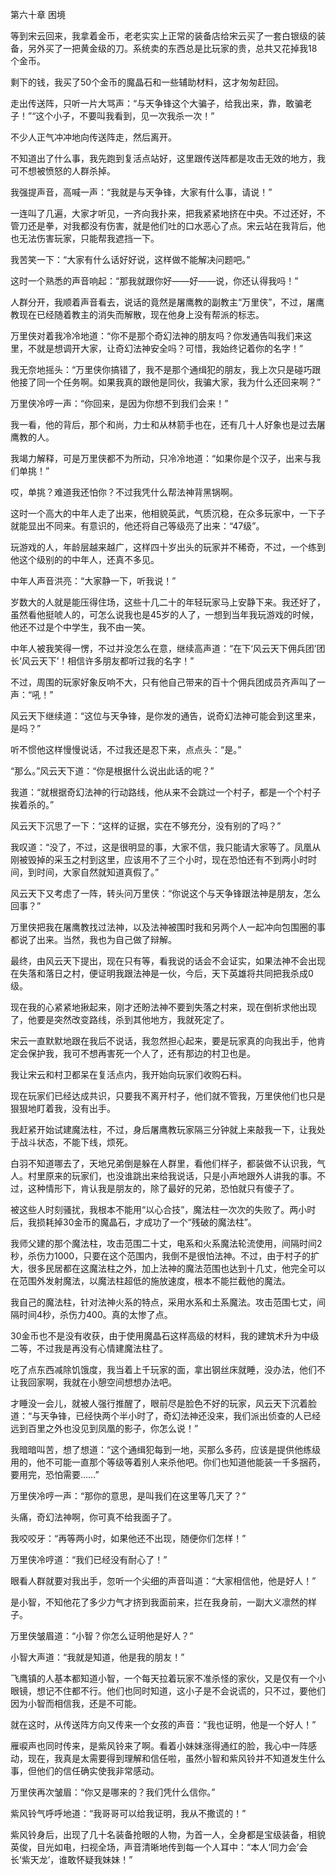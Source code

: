 第六十章 困境


等到宋云回来，我拿着金币，老老实实上正常的装备店给宋云买了一套白银级的装备，另外买了一把黄金级的刀。系统卖的东西总是比玩家的贵，总共又花掉我18个金币。

剩下的钱，我买了50个金币的魔晶石和一些辅助材料，这才匆匆赶回。

走出传送阵，只听一片大骂声：“与天争锋这个大骗子，给我出来，靠，敢骗老子！”“这个小子，不要叫我看到，见一次我杀一次！”

不少人正气冲冲地向传送阵走，然后离开。

不知道出了什么事，我先跑到复活点站好，这里跟传送阵都是攻击无效的地方，我可不想被愤怒的人群杀掉。

我强提声音，高喊一声：“我就是与天争锋，大家有什么事，请说！”

一连叫了几遍，大家才听见，一齐向我扑来，把我紧紧地挤在中央。不过还好，不管刀还是拳，对我都没有伤害，就是他们吐的口水恶心了点。宋云站在我背后，他也无法伤害玩家，只能帮我遮挡一下。

我苦笑一下：“大家有什么话好好说，这样做不能解决问题吧。”

这时一个熟悉的声音响起：“那我就跟你好——好——说，你还认得我吗！”

人群分开，我顺着声音看去，说话的竟然是屠鹰教的副教主“万里侠”，不过，屠鹰教现在已经随着教主的消失而解散，现在他身上没有帮派的标志。

万里侠对着我冷冷地道：“你不是那个奇幻法神的朋友吗？你发通告叫我们来这里，不就是想调开大家，让奇幻法神安全吗？可惜，我始终记着你的名字！”

我无奈地摇头：“万里侠你搞错了，我不是那个通缉犯的朋友，我上次只是碰巧跟他接了同一个任务啊。如果我真的跟他是同伙，我骗大家，我为什么还回来啊？”

万里侠冷哼一声：“你回来，是因为你想不到我们会来！”

我一看，他的背后，那个和尚，力士和从林箭手也在，还有几十人好象也是过去屠鹰教的人。

我竭力解释，可是万里侠都不为所动，只冷冷地道：“如果你是个汉子，出来与我们单挑！”

哎，单挑？难道我还怕你？不过我凭什么帮法神背黑锅啊。

这时一个高大的中年人走了出来，他相貌英武，气质沉稳，在众多玩家中，一下子就能显出不同来。有意识的，他还将自己等级亮了出来：“47级”。

玩游戏的人，年龄层越来越广，这样四十岁出头的玩家并不稀奇，不过，一个练到他这个级别的的中年人，还真不多见。

中年人声音洪亮：“大家静一下，听我说！”

岁数大的人就是能压得住场，这些十几二十的年轻玩家马上安静下来。我还好了，虽然看他挺唬人的，可怎么说我也是45岁的人了，一想到当年我玩游戏的时候，他还不过是个中学生，我不由一笑。

中年人被我笑得一愣，不过并没怎么在意，继续高声道：“在下‘风云天下佣兵团’团长‘风云天下’！相信许多朋友都听过我的名字！”

不过，周围的玩家好象反响不大，只有他自己带来的百十个佣兵团成员齐声叫了一声：“吼！”

风云天下继续道：“这位与天争锋，是你发的通告，说奇幻法神可能会到这里来，是吗？”

听不惯他这样慢慢说话，不过我还是忍下来，点点头：“是。”

“那么。”风云天下道：“你是根据什么说出此话的呢？”

我道：“就根据奇幻法神的行动路线，他从来不会跳过一个村子，都是一个个村子挨着杀的。”

风云天下沉思了一下：“这样的证据，实在不够充分，没有别的了吗？”

我叹道：“没了，不过，这是很明显的事，大家不信，我只能请大家等了。凤凰从刚被毁掉的采玉之村到这里，应该用不了三个小时，现在恐怕还有不到两小时时间，到时间，大家自然就知道真假了。”

风云天下又考虑了一阵，转头问万里侠：“你说这个与天争锋跟法神是朋友，怎么回事？”

万里侠把我在屠鹰教找过法神，以及法神被围时我和另两个人一起冲向包围圈的事都说了出来。当然，我也为自己做了辩解。

最终，由风云天下提出，现在只有等，看我说的话会不会证实，如果法神不会出现在失落和落日之村，便证明我跟法神是一伙，今后，天下英雄将共同把我杀成0级。

现在我的心紧紧地揪起来，刚才还盼法神不要到失落之村来，现在倒祈求他出现了，他要是突然改变路线，杀到其他地方，我就死定了。

宋云一直默默地跟在我后不说话，我忽然担心起来，要是玩家真的向我出手，他肯定会保护我，我可不想再害死一个人了，还有那边的村卫也是。

我让宋云和村卫都呆在复活点内，我开始向玩家们收购石料。

现在玩家们已经达成共识，只要我不离开村子，他们就不管我，万里侠他们也只是狠狠地盯着我，没有出手。

我赶紧开始试建魔法柱，不过，身后屠鹰教玩家隔三分钟就上来敲我一下，让我处于战斗状态，不能下线，烦死。

白羽不知道哪去了，天地兄弟倒是躲在人群里，看他们样子，都装做不认识我，气人。村里原来的玩家们，也没谁跳出来给我说话，只是小声地跟外人讲我的事。不过，这种情形下，肯认我是朋友的，除了最好的兄弟，恐怕就只有傻子了。

被这些人时刻骚扰，我根本不能用“以心合技”，魔法柱一次次的失败了。两小时后，我损耗掉30金币的魔晶石，才成功了一个“残破的魔法柱”。

我师父建的那个魔法柱，攻击范围二十丈，电系和火系魔法轮流使用，间隔时间2秒，杀伤力1000，只要在这个范围内，我倒不是很怕法神。不过，由于村子的扩大，很多民居都在这魔法柱之外，加上法神的魔法范围也达到十几丈，他完全可以在范围外发射魔法，以魔法柱超低的施放速度，根本不能拦截他的魔法。

我自己的魔法柱，针对法神火系的特点，采用水系和土系魔法。攻击范围七丈，间隔时间4秒，杀伤力400。真的太惨了点。

30金币也不是没有收获，由于使用魔晶石这样高级的材料，我的建筑术升为中级二等，不过我是再没有心情建魔法柱了。

吃了点东西减除饥饿度，我当着上千玩家的面，拿出钢丝床就睡，没办法，他们不让我回家啊，我就在小憩空间想想办法吧。

才睡没一会儿，就被人强行推醒了，眼前尽是脸色不好的玩家，风云天下沉着脸道：“与天争锋，已经快两个半小时了，奇幻法神还没来，我们派出侦查的人已经远到百里之外也没见到凤凰的影子，你怎么说！”

我暗暗叫苦，想了想道：“这个通缉犯每到一地，买那么多药，应该是提供他练级用的，他不可能一直那个等级等着别人来杀他吧。你们也知道他能装一千多捆药，要用完，恐怕需要……”

万里侠冷哼一声：“那你的意思，是叫我们在这里等几天了？”

头痛，奇幻法神啊，你可真不给我面子了。

我咬咬牙：“再等两小时，如果他还不出现，随便你们怎样！”

万里侠冷哼道：“我们已经没有耐心了！”

眼看人群就要对我出手，忽听一个尖细的声音叫道：“大家相信他，他是好人！”

是小智，不知他花了多少力气才挤到我面前来，拦在我身前，一副大义凛然的样子。

万里侠皱眉道：“小智？你怎么证明他是好人？”

小智大声道：“我就是知道，他是我的朋友！”

飞鹰镇的人基本都知道小智，一个每天拉着玩家不准杀怪的家伙，又是仅有一个小眼镜，想记不住都不行。他们也同时知道，这小子是不会说谎的，只不过，要他们因为小智而相信我，还是不可能。

就在这时，从传送阵方向又传来一个女孩的声音：“我也证明，他是一个好人！”

雁唳声也同时传来，是紫风铃来了啊。看着小妹妹涨得通红的脸，我心中一阵感动，现在，我真是太需要得到理解和信任啦，虽然小智和紫风铃并不知道发生什么事，但他们的信任确实使我非常感动。

万里侠再次皱眉：“你又是哪来的？我们凭什么信你。”

紫风铃气呼呼地道：“我哥哥可以给我证明，我从不撒谎的！”

紫风铃身后，出现了几十名装备抢眼的人物，为首一人，全身都是宝级装备，相貌英俊，目光如电，扫视全场，声音清晰地传到每一个人耳中：“本人‘同力会’会长‘紫天龙’，谁敢怀疑我妹妹！”





